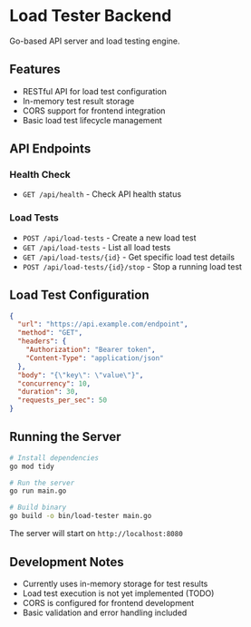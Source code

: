 # Load Tester Backend

Go-based API server and load testing engine.

## Features

- RESTful API for load test configuration
- In-memory test result storage
- CORS support for frontend integration
- Basic load test lifecycle management

## API Endpoints

### Health Check

- `GET /api/health` - Check API health status

### Load Tests

- `POST /api/load-tests` - Create a new load test
- `GET /api/load-tests` - List all load tests
- `GET /api/load-tests/{id}` - Get specific load test details
- `POST /api/load-tests/{id}/stop` - Stop a running load test

## Load Test Configuration

```json
{
  "url": "https://api.example.com/endpoint",
  "method": "GET",
  "headers": {
    "Authorization": "Bearer token",
    "Content-Type": "application/json"
  },
  "body": "{\"key\": \"value\"}",
  "concurrency": 10,
  "duration": 30,
  "requests_per_sec": 50
}
```

## Running the Server

```bash
# Install dependencies
go mod tidy

# Run the server
go run main.go

# Build binary
go build -o bin/load-tester main.go
```

The server will start on `http://localhost:8080`

## Development Notes

- Currently uses in-memory storage for test results
- Load test execution is not yet implemented (TODO)
- CORS is configured for frontend development
- Basic validation and error handling included
